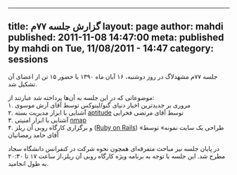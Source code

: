 ----------
title: گزارش جلسه ۷۷م
layout: page
author: mahdi
published: 2011-11-08 14:47:00
meta: published by mahdi on Tue, 11/08/2011 - 14:47
category: sessions
----------
جلسه ۷۷‌م مشهدلاگ در روز دوشنبه، ۱۶ آبان ماه ۱۳۹۰ با حضور ۱۵ تن از اعضای آن
تشکیل شد.  


<!--more-->



موضوعاتی که در این جلسه به آن‌ها پرداخته شد عبارتند از:  
۱. مروری بر جدیدترین اخبار دنیای گنو/لینوکس توسط آقای آرش موسوی  
۲. آشنایی با ابزار مدیریت بسته
[aptitude](http://en.wikipedia.org/wiki/Aptitude_\(software\)) توسط آقای مرتضی
فخرایی  
۳. آشنایی با ابزار امنیتی [nmap](http://en.wikipedia.org/wiki/Nmap)  
۴. و برگزاری کارگاه روبی آن ریلز ([Ruby on
Rails](http://en.wikipedia.org/wiki/Ruby_on_Rails)) «طراحی یک سایت نمونه» توسط
آقای حامد رمضانیان

در پایان جلسه نیز مباحث متفرقه‌ای همچون نحوه شرکت در کنفرانس دانشگاه سجاد مطرح
شد. این جلسه با توجه به برنامه ویژه کارگاه روبی آن ریلز،از ساعت ۱۷ تا ۲۰:۳۰ به
طول انجامید.

